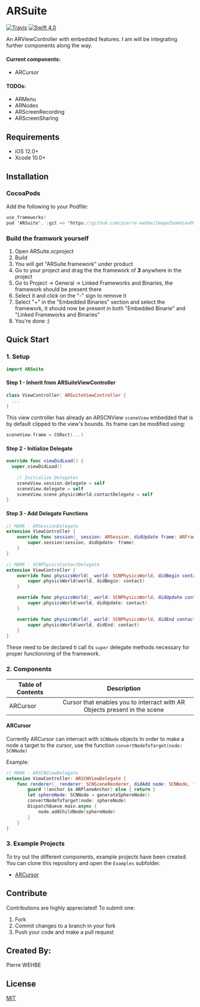 # ARSuite
[![Travis](https://img.shields.io/travis/Ramotion/folding-cell.svg)](https://travis-ci.org/Ramotion/folding-cell)
[![Swift 4.0](https://img.shields.io/badge/Swift-4.2-green.svg?style=flat)](https://developer.apple.com/swift/)

An ARViewController with embedded features. I am will be integrating further components along the way.
#### Current components:
- ARCursor

#### TODOs:
- ARMenu
- ARNodes
- ARScreenRecording
- ARScreenSharing


## Requirements
- iOS 12.0+
- Xcode 10.0+

## Installation

### CocoaPods
Add the following to your Podfile:
```swift
use_frameworks!
pod 'ARSuite', :git => 'https://github.com/pierre-wehbe/ImageZoomViewPW.git', :tag => '1.0.0'
```

### Build the framwork yourself
1. Open ARSuite.xcproject
2. Build
3. You will get "ARSuite.framework" under product
4. Go to your project and drag the the framework of **3** anywhere in the project
5. Go to Project -> General -> Linked Frameworks and Binaries, the framework should be present there
6. Select it and click on the "-" sign to remove it
7. Select "+" in the "Embedded Binaries" section and select the framework, it should now be present in both "Embedded Binarie" and "Linked Frameworks and Binaries"
8. You're done :)

## Quick Start

### 1. Setup

```swift
import ARSuite
```

#### Step 1 - Inherit from ARSuiteViewController
```swift
class ViewController: ARSuiteViewController {
  ...
}
```
This view controller has already an ARSCNView ```sceneView``` embedded that is by default clipped to the view's bounds.
Its frame can be modified using:
```swift
sceneView.frame = CGRect(...)
```

#### Step 2 - Initialize Delegate
```swift
override func viewDidLoad() {
  super.viewDidLoad()
  
    // Initialize Delegates
    sceneView.session.delegate = self
    sceneView.delegate = self
    sceneView.scene.physicsWorld.contactDelegate = self
}
```

#### Step 3 - Add Delegate Functions
```swift
// MARK - ARSessionDelegate
extension ViewController {
    override func session(_ session: ARSession, didUpdate frame: ARFrame) {
        super.session(session, didUpdate: frame)
    }
}

// MARK - SCNPhysicsContactDelegate
extension ViewController {
    override func physicsWorld(_ world: SCNPhysicsWorld, didBegin contact: SCNPhysicsContact) {
        super.physicsWorld(world, didBegin: contact)
    }

    override func physicsWorld(_ world: SCNPhysicsWorld, didUpdate contact: SCNPhysicsContact) {
        super.physicsWorld(world, didUpdate: contact)
    }

    override func physicsWorld(_ world: SCNPhysicsWorld, didEnd contact: SCNPhysicsContact) {
        super.physicsWorld(world, didEnd: contact)
    }
}
```
These need to be declared ti call its ```super``` delegate methods necessary for proper functionning of the framework.

### 2. Components
| Table of Contents  |  Description       |
| ------------------ |:------------------:|
| ARCursor |  Cursor that enables you to interract with AR Objects present in the scene |

#### ARCursor
Currently ARCursor can interract with ```SCNNode``` objects
In order to make a node a target to the cursor, use the function ```convertNodeToTarget(node: SCNNode)```

Example:
```swift
// MARK - ARSCNViewDelegate
extension ViewController: ARSCNViewDelegate {
    func renderer(_ renderer: SCNSceneRenderer, didAdd node: SCNNode, for anchor: ARAnchor) {
        guard !(anchor is ARPlaneAnchor) else { return }
        let sphereNode: SCNNode = generateSphereNode()
        convertNodeToTarget(node: sphereNode)
        DispatchQueue.main.async {
            node.addChildNode(sphereNode)
        }
    }
}
```


### 3. Example Projects
To try out the different components, example projects have been created.
You can clone this repository and open the ```Examples``` subfolder.

* [ARCursor](https://github.com/pierre-wehbe/ios_swift_ar_cursor/tree/master/Examples/CursorExample)

## Contribute
Contributions are highly appreciated! To submit one:
1. Fork
2. Commit changes to a branch in your fork
3. Push your code and make a pull request

## Created By:
Pierre WEHBE

## License
[MIT](https://github.com/pierre-wehbe/ImageZoomViewPW/blob/master/LICENSE)
